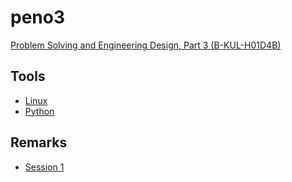 # peno3

[Problem Solving and Engineering Design, Part 3 (B-KUL-H01D4B)](https://onderwijsaanbod.kuleuven.be/syllabi/n/H01D4BN.htm#activetab=doelstellingen_idm698160)

## Tools
* [Linux](tools/Linux.md)
* [Python](tools/Python.md)

## Remarks
* [Session 1](2017-2018/assignment1/Remarks.md)
